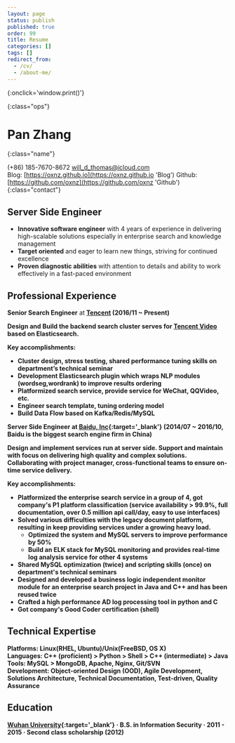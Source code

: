 ```yaml
---
layout: page
status: publish
published: true
order: 99
title: Resume
categories: []
tags: []
redirect_from:
  - /cv/
  - /about-me/
---
```


<link href="/assets/css/resume.css" rel="stylesheet" />

[<i class="fa fa-language"></i>](/resume/zh_CN '简体中文')
[<i class="fa fa-print"></i>](# 'Print Resume'){:onclick='window.print()'}
<!--
[<i class="fa fa-download"></i>](/assets/resume.pdf 'Download Resume')
-->
{:class="ops"}

# Pan Zhang
{:class="name"}

(+86) 185-7670-8672
[will_d_thomas@icloud.com](mailto:will_d_thomas@icloud.com)
<br />
Blog: [https://oxnz.github.io](https://oxnz.github.io 'Blog')
Github: [https://github.com/oxnz](https://github.com/oxnz 'Github')
{:class="contact"}

<!--
Beijing, P.R. China
-->

## Server Side Engineer

* **Innovative software engineer** with 4 years of experience in delivering high-scalable solutions especially in enterprise search and knowledge management
* **Target oriented** and eager to learn new things, striving for continued excellence
* **Proven diagnostic abilities** with attention to details and ability to work effectively in a fast-paced environment

## Professional Experience
<b>Senior Search Engineer</b> at <b>[Tencent](https://www.tencent.com/) (2016/11 ~ Present)

Design and Build the backend search cluster serves for [Tencent Video](https://v.qq.com/) based on Elasticsearch.

<b>Key accomplishments:</b>

* Cluster design, stress testing, shared **performance tuning** skills on department’s technical seminar
* Development Elasticsearch plugin which wraps NLP modules (wordseg,wordrank) to improve results ordering
* Platformized search service, provide service for WeChat, QQVideo, etc.
* Engineer search template, tuning ordering model
* Build Data Flow based on Kafka/Redis/MySQL

<b>Server Side Engineer</b> at <b>[Baidu, Inc](https://www.baidu.com){:target='_blank'}</b> (2014/07 ~ 2016/10,
Baidu is the biggest search engine firm in China)

Design and implement services run at server side.
Support and maintain with focus on delivering high quality and complex solutions.
Collaborating with project manager, cross-functional teams to ensure on-time service delivery.

<b>Key accomplishments:</b>

* Platformized the enterprise search service in a group of 4, got company's <b>P1 platform classification</b> (service availability > 99.9%, full documentation, over 0.5 million api call/day, easy to use interfaces)
* Solved various difficulties with the legacy document platform, resulting in keep providing services under a growing heavy load.
	* Optimized the system and MySQL servers to improve performance by 50%
	* Build an <b>ELK stack</b> for MySQL monitoring and provides real-time log analysis service for other 4 systems
* Shared <b>MySQL optimization</b> (twice) and <b>scripting skills</b> (once) on department's technical seminars
* Designed and developed a business logic independent monitor module for an enterprise search project in <b>Java and C++</b> and has been <b>reused twice</b>
* Crafted a high performance AD log processing tool in <b>python and C</b>
* Got company's <b>Good Coder</b> certification (shell)

<!--
* Cut the migration time from 2 months to 1 month by building semi-automated programs to fix errors in migrating company's wiki system (about 1 million pages)
* Developed the backend for online edit service (document management, statistics report)
-->

## Technical Expertise

<b>Platforms:</b>
Linux(RHEL, Ubuntu)/Unix(FreeBSD, OS X)
<br />
<b>Languages:</b>
C++ (proficient) > Python > Shell > C++ (intermediate) > Java
<br />
<b>Tools:</b>
MySQL > MongoDB, Apache, Nginx, Git/SVN
<br />
<b>Development:</b>
Object-oriented Design (OOD), Agile Development, Solutions Architecture, Technical Documentation, Test-driven, Quality Assurance

## Education

[Wuhan University](http://en.whu.edu.cn/){:target='_blank'}
&middot;
B.S. in Information Security
&middot; 2011 - 2015
&middot;
Second class scholarship (2012)
